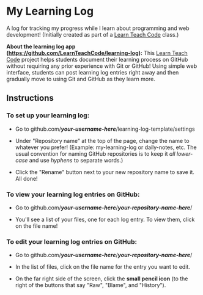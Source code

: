 # My Learning Log

A log for tracking my progress while I learn about programming and web development! (Initially created as part of a [Learn Teach Code](https://github.com/LearnTeachCode) class.)

**About the learning log app (https://github.com/LearnTeachCode/learning-log):** This [Learn Teach Code](https://github.com/LearnTeachCode) project helps students document their learning process on GitHub without requiring any prior experience with Git or GitHub! Using simple web interface, students can post learning log entries right away and then gradually move to using Git and GitHub as they learn more.

## Instructions

### To set up your learning log:

  - Go to github.com/***your-username-here***/learning-log-template/settings

  - Under "Repository name" at the top of the page, change the name to whatever you prefer! (Example: my-learning-log or daily-notes, etc. The usual convention for naming GitHub repositories is to keep it *all lower-case* and use *hyphens* to separate words.)

  - Click the "Rename" button next to your new repository name to save it. All done!

### To view your learning log entries on GitHub:

  - Go to github.com/***your-username-here***/***your-repository-name-here***/

  - You'll see a list of your files, one for each log entry. To view them, click on the file name!

### To edit your learning log entries on GitHub:

  - Go to github.com/***your-username-here***/***your-repository-name-here***/

  - In the list of files, click on the file name for the entry you want to edit.

  - On the far right side of the screen, click the **small pencil icon** (to the right of the buttons that say "Raw", "Blame", and "History").

